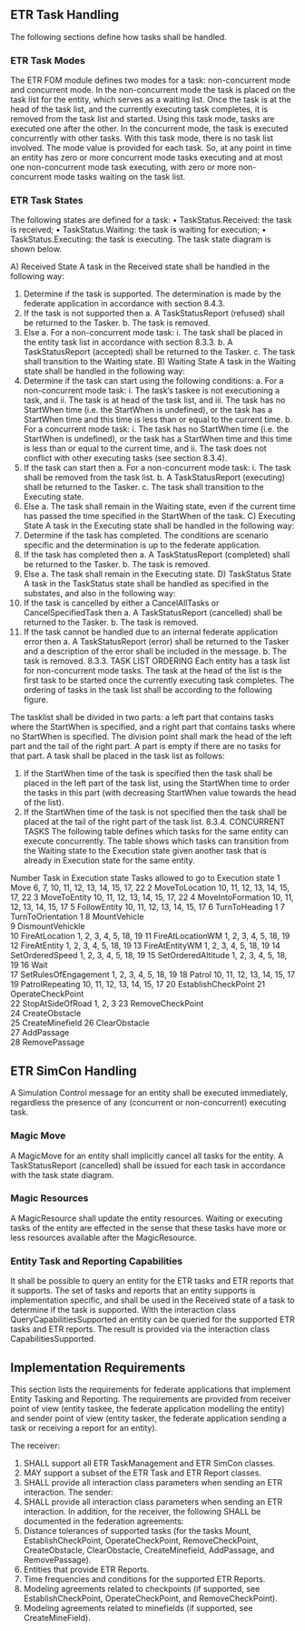 ## ETR Task Handling

The following sections define how tasks shall be handled.

### ETR Task Modes
The ETR FOM module defines two modes for a task: non-concurrent mode and concurrent mode.
In the non-concurrent mode the task is placed on the task list for the entity, which serves as a waiting list. Once the task is at the head of the task list, and the currently executing task completes, it is removed from the task list and started. Using this task mode, tasks are executed one after the other.
In the concurrent mode, the task is executed concurrently with other tasks. With this task mode, there is no task list involved.
The mode value is provided for each task. So, at any point in time an entity has zero or more concurrent mode tasks executing and at most one non-concurrent mode task executing, with zero or more non-concurrent mode tasks waiting on the task list.

### ETR Task States
The following states are defined for a task:
•	TaskStatus.Received: the task is received;
•	TaskStatus.Waiting: the task is waiting for execution;
•	TaskStatus.Executing: the task is executing.
The task state diagram is shown below.
  
A)	Received State
A task in the Received state shall be handled in the following way:
1.	Determine if the task is supported. The determination is made by the federate application in accordance with section 8.4.3.
2.	If the task is not supported then
a.	A TaskStatusReport (refused) shall be returned to the Tasker.
b.	The task is removed.
3.	Else
a.	For a non-concurrent mode task:
i.	The task shall be placed in the entity task list in accordance with section 8.3.3.
b.	A TaskStatusReport (accepted) shall be returned to the Tasker.
c.	The task shall transition to the Waiting state.
B)	Waiting State
A task in the Waiting state shall be handled in the following way:
1.	Determine if the task can start using the following conditions:
a.	For a non-concurrent mode task:
i.	The task’s taskee is not executioning a task, and
ii.	The task is at head of the task list, and
iii.	The task has no StartWhen time (i.e. the StartWhen is undefined), or the task has a StartWhen time and this time is less than or equal to the current time.
b.	For a concurrent mode task:
i.	The task has no StartWhen time (i.e. the StartWhen is undefined), or the task has a StartWhen time and this time is less than or equal to the current time, and
ii.	The task does not conflict with other executing tasks (see section 8.3.4).
2.	If the task can start then
a.	For a non-concurrent mode task:
i.	The task shall be removed from the task list.
b.	A TaskStatusReport (executing) shall be returned to the Tasker.
c.	The task shall transition to the Executing state.
3.	Else
a.	The task shall remain in the Waiting state, even if the current time has passed the time specified in the StartWhen of the task.
C)	Executing State
A task in the Executing state shall be handled in the following way:
1.	Determine if the task has completed. The conditions are scenario specific and the determination is up to the federate application.
2.	If the task has completed then
a.	A TaskStatusReport (completed) shall be returned to the Tasker.
b.	The task is removed.
3.	Else
a.	The task shall remain in the Executing state.
D)	TaskStatus State
A task in the TaskStatus state shall be handled as specified in the substates, and also in the following way:
1.	If the task is cancelled by either a CancelAllTasks or CancelSpecifiedTask then
a.	A TaskStatusReport (cancelled) shall be returned to the Tasker.
b.	The task is removed.
2.	If the task cannot be handled due to an internal federate application error then
a.	A TaskStatusReport (error) shall be returned to the Tasker and a description of the error shall be included in the message.
b.	The task is removed.
8.3.3.	TASK LIST ORDERING
Each entity has a task list for non-concurrent mode tasks. The task at the head of the list is the first task to be started once the currently executing task completes. The ordering of tasks in the task list shall be according to the following figure.

 
The tasklist shall be divided in two parts: a left part that contains tasks where the StartWhen is specified, and a right part that contains tasks where no StartWhen is specified. The division point shall mark the head of the left part and the tail of the right part. A part is empty if there are no tasks for that part.
A task shall be placed in the task list as follows:
1.	If the StartWhen time of the task is specified then the task shall be placed in the left part of the task list, using the StartWhen time to order the tasks in this part (with decreasing StartWhen value towards the head of the list).
2.	If the StartWhen time of the task is not specified then the task shall be placed at the tail of the right part of the task list.
8.3.4.	CONCURRENT TASKS
The following table defines which tasks for the same entity can execute concurrently. The table shows which tasks can transition from the Waiting state to the Execution state given another task that is already in Execution state for the same entity. 

Number	Task in Execution state	Tasks allowed to go to Execution state
1	Move	6, 7, 10, 11, 12, 13, 14, 15, 17, 22
2	MoveToLocation	10, 11, 12, 13, 14, 15, 17, 22
3	MoveToEntity	10, 11, 12, 13, 14, 15, 17, 22
4	MoveIntoFormation	10, 11, 12, 13, 14, 15, 17
5	FollowEntity	10, 11, 12, 13, 14, 15, 17
6	TurnToHeading	1
7	TurnToOrientation	1
8	MountVehicle	
9	DismountVehickle	
10	FireAtLocation	1, 2, 3, 4, 5, 18, 19
11	FireAtLocationWM	1, 2, 3, 4, 5, 18, 19
12	FireAtEntity	1, 2, 3, 4, 5, 18, 19
13	FireAtEntityWM	1, 2, 3, 4, 5, 18, 19
14	SetOrderedSpeed	1, 2, 3, 4, 5, 18, 19
15	SetOrderedAltitude	1, 2, 3, 4, 5, 18, 19
16	Wait	
17	SetRulesOfEngagement	1, 2, 3, 4, 5, 18, 19
18	Patrol	10, 11, 12, 13, 14, 15, 17
19	PatrolRepeating	10, 11, 12, 13, 14, 15, 17
20	EstablishCheckPoint	
21	OperateCheckPoint	
22	StopAtSideOfRoad	1, 2, 3
23	RemoveCheckPoint	
24	CreateObstacle	
25	CreateMinefield	
26	ClearObstacle	
27	AddPassage	
28	RemovePassage	

## ETR SimCon Handling
A Simulation Control message for an entity shall be executed immediately, regardless the presence of any (concurrent or non-concurrent) executing task.

### Magic Move
A MagicMove for an entity shall implicitly cancel all tasks for the entity. A TaskStatusReport (cancelled) shall be issued for each task in accordance with the task state diagram.

### Magic Resources
A MagicResource shall update the entity resources. Waiting or executing tasks of the entity are effected in the sense that these tasks have more or less resources available after the MagicResource.

### Entity Task and Reporting Capabilities
It shall be possible to query an entity for the ETR tasks and ETR reports that it supports. The set of tasks and reports that an entity supports is implementation specific, and shall be used in the Received state of a task to determine if the task is supported.
With the interaction class QueryCapabilitiesSupported an entity can be queried for the supported ETR tasks and ETR reports. The result is provided via the interaction class CapabilitiesSupported.

## Implementation Requirements
This section lists the requirements for federate applications that implement Entity Tasking and Reporting. The requirements are provided from receiver point of view (entity taskee, the federate application modelling the entity) and sender point of view (entity tasker, the federate application sending a task or receiving a report for an entity).

The receiver:
1.	SHALL support all ETR TaskManagement and ETR SimCon classes.
2.	MAY support a subset of the ETR Task and ETR Report classes.
3.	SHALL provide all interaction class parameters when sending an ETR interaction.
The sender:
4.	SHALL provide all interaction class parameters when sending an ETR interaction.
In addition, for the receiver, the following SHALL be documented in the federation agreements:
5.	Distance tolerances of supported tasks (for the tasks Mount, EstablishCheckPoint, OperateCheckPoint, RemoveCheckPoint, CreateObstacle, ClearObstacle, CreateMinefield, AddPassage, and RemovePassage).
6.	Entities that provide ETR Reports.
7.	Time frequencies and conditions for the supported ETR Reports.
8.	Modeling agreements related to checkpoints (if supported, see EstablishCheckPoint, OperateCheckPoint, and RemoveCheckPoint).
9.	Modeling agreements related to minefields (if supported, see CreateMineField).

